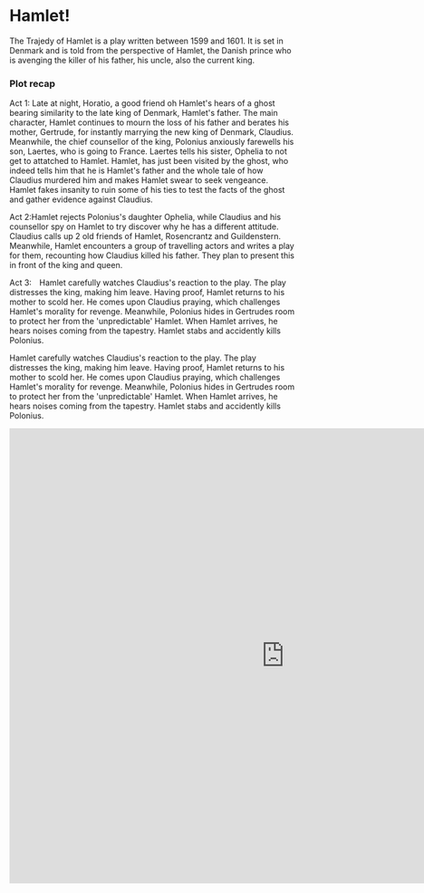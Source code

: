 <html>
<head>
  <title>Hamlet</title>
  <link rel="stylesheet" href="https://github.com/shanhzagn/hamletwebsite.github.io/style.css">
</head>
<body>
  <h1>Hamlet!</h1>
  <p></p>
  <p>The Trajedy of Hamlet is a play written between 1599 and 1601. It is set in Denmark and is told from the perspective of Hamlet, the Danish prince who is avenging the killer of his father, his uncle, also the current king.</p>
  <p></p>
  <h3>Plot recap</h3>
  <p>Act 1: Late at night, Horatio, a good friend oh Hamlet's hears of a ghost bearing similarity to the late king of Denmark, Hamlet's father. The main character, Hamlet continues to mourn the loss of his father and berates his mother, Gertrude, for instantly marrying the new king of Denmark, Claudius. Meanwhile, the chief counsellor of the king, Polonius anxiously farewells his son, Laertes, who is going to France. Laertes tells his sister, Ophelia to not get to attatched to Hamlet. Hamlet, has just been visited by the ghost, who indeed tells him that he is Hamlet's father and the whole tale of how Claudius murdered him and makes Hamlet swear to seek vengeance. Hamlet fakes insanity to ruin some of his ties to test the facts of the ghost and gather evidence against Claudius.</p>
  <p></p>
  <p>Act 2:Hamlet rejects Polonius's daughter Ophelia, while Claudius and his counsellor spy on Hamlet to try discover why he has a different attitude. Claudius calls up 2 old friends of Hamlet, Rosencrantz and Guildenstern. Meanwhile, Hamlet encounters a group of travelling actors and writes a play for them, recounting how Claudius killed his father. They plan to present this in front of the king and queen.</p>
  <p></p>
  <p>Act 3: Hamlet carefully watches Claudius's reaction to the play. The play distresses the king, making him leave. Having proof, Hamlet returns to his mother to scold her. He comes upon Claudius praying, which challenges Hamlet's morality for revenge. Meanwhile, Polonius hides in Gertrudes room to protect her from the 'unpredictable' Hamlet. When Hamlet arrives, he hears noises coming from the tapestry. Hamlet stabs and accidently kills Polonius.</p>
  <p></p>
  <p>Hamlet carefully watches Claudius's reaction to the play. The play distresses the king, making him leave. Having proof, Hamlet returns to his mother to scold her. He comes upon Claudius praying, which challenges Hamlet's morality for revenge. Meanwhile, Polonius hides in Gertrudes room to protect her from the 'unpredictable' Hamlet. When Hamlet arrives, he hears noises coming from the tapestry. Hamlet stabs and accidently kills Polonius.</p>
  <iframe src="https://scratch.mit.edu/projects/1105092703/embed" allowtransparency="true" width="970" height="804" frameborder="0" scrolling="no" allowfullscreen></iframe>
</body>
</html>
